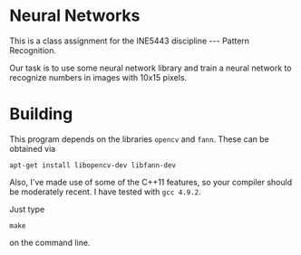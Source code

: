 Neural Networks
===============


This is a class assignment for the INE5443 discipline
--- Pattern Recognition.

Our task is to use some neural network library
and train a neural network to recognize numbers
in images with 10x15 pixels.

Building
========

This program depends on the libraries `opencv` and `fann`.
These can be obtained via

    apt-get install libopencv-dev libfann-dev

Also, I've made use of some of the C++11 features,
so your compiler should be moderately recent.
I have tested with `gcc 4.9.2`.

Just type

    make

on the command line.
